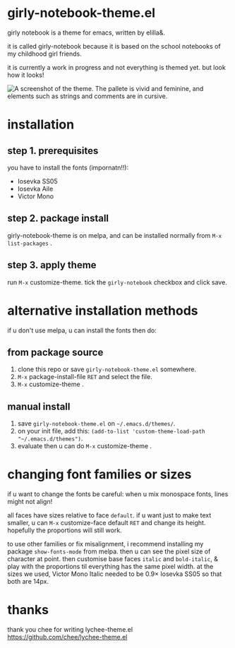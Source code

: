 girly-notebook-theme.el
=======================

girly notebook is a theme for emacs, written by elilla&.

it is called girly-notebook because it is based on the school
notebooks of my childhood girl friends.

it is currently a work in progress and not everything is themed yet.
but look how it looks!

![A screenshot of the theme. The pallete is vivid and feminine, and
  elements such as strings and comments are in
  cursive.](/screenshot2.png?raw=true)

installation
============

step 1. prerequisites
----------------
you have to install the fonts (impornatn!!):
 - Iosevka SS05
 - Iosevka Aile
 - Victor Mono

step 2. package install
------------------

girly-notebook-theme is on melpa, and can be installed normally
from `M-x list-packages` .

step 3. apply theme
--------------

run `M-x` customize-theme.  tick the `girly-notebook` checkbox and
click save.


alternative installation methods
================================

if u don't use melpa, u can install the fonts then do:

from package source
-------------------
1. clone this repo or save `girly-notebook-theme.el` somewhere.
2. `M-x` package-install-file `RET` and select the file.
3. `M-x` customize-theme .

manual install
--------------
1. save `girly-notebook-theme.el` on `~/.emacs.d/themes/`.
2. on your init file, add this:
   `(add-to-list 'custom-theme-load-path "~/.emacs.d/themes")`.
3. evaluate then u can do `M-x` customize-theme .


changing font families or sizes
===============================

if u want to change the fonts be careful: when u mix monospace fonts,
lines might not align!

all faces have sizes relative to face `default`.  if u want just to
make text smaller, u can `M-x` customize-face default `RET` and change
its height.  hopefully the proportions will still work.

to use other families or fix misalignment, i recommend installing my
package `show-fonts-mode` from melpa.  then u can see the pixel size of
character at point.  then customise base faces `italic` and `bold-italic`,
& play with the proportions til everything has the same pixel width.  at
the sizes we used, Victor Mono Italic needed to be 0.9× Iosevka SS05 so
that both are 14px.

thanks
======

thank you chee for writing lychee-theme.el    
https://github.com/chee/lychee-theme.el
